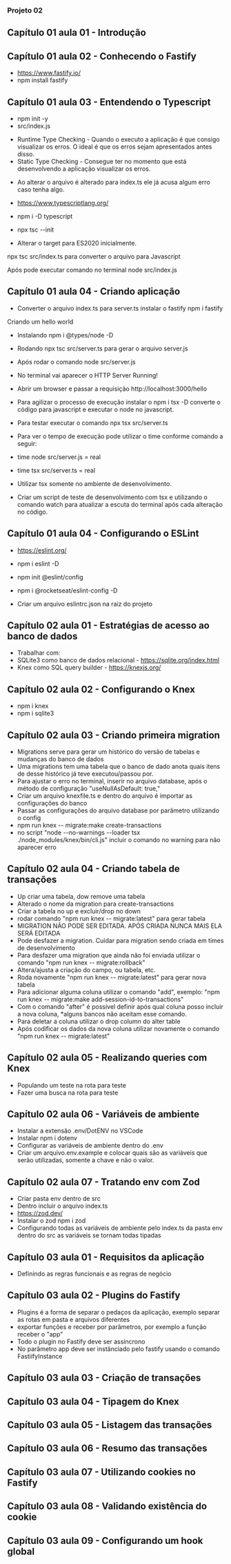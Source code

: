 ### Projeto 02

## Capítulo 01 aula 01 - Introdução

## Capítulo 01 aula 02 - Conhecendo o Fastify

- https://www.fastify.io/
- npm install fastify

## Capítulo 01 aula 03 - Entendendo o Typescript

- npm init -y
- src/index.js

* Runtime Type Checking - Quando o executo a aplicação é que consigo visualizar os erros. O ideal é que os erros sejam apresentados antes disso.
* Static Type Checking - Consegue ter no momento que está desenvolvendo a aplicação visualizar os erros.

- Ao alterar o arquivo é alterado para index.ts ele já acusa algum erro caso tenha algo.

- https://www.typescriptlang.org/
- npm i -D typescript
- npx tsc --init 
- Alterar o target para ES2020 inicialmente.

npx tsc src/index.ts para converter o arquivo para Javascript

Após pode executar comando no terminal node src/index.js

## Capítulo 01 aula 04 - Criando aplicação

- Converter o arquivo index.ts para server.ts
instalar o fastify
npm i fastify

Criando um hello world

- Instalando npm i @types/node -D
- Rodando npx tsc src/server.ts para gerar o arquivo server.js 
- Após rodar o comando node src/server.js
- No terminal vai aparecer o HTTP Server Running!
- Abrir um browser e passar a requisição http://localhost:3000/hello

- Para agilizar o processo de execução instalar o npm i tsx -D converte o código para javascript e executar o node no javascript.

- Para testar executar o comando npx tsx src/server.ts
- Para ver o tempo de execução pode utilizar o time conforme comando a seguir:
- time node src/server.js = real
- time tsx src/server.ts = real 

- Utilizar tsx somente no ambiente de desenvolvimento.

- Criar um script de teste de desenvolvimento com tsx e utilizando o comando watch para atualizar a escuta do terminal após cada alteração no código.

## Capítulo 01 aula 04 - Configurando o ESLint

- https://eslint.org/
- npm i eslint -D
- npm init @eslint/config
- npm i @rocketseat/eslint-config -D

- Criar um arquivo eslintrc.json na raiz do projeto

## Capítulo 02 aula 01 - Estratégias de acesso ao banco de dados

- Trabalhar com:
- SQLite3 como banco de dados relacional - https://sqlite.org/index.html
- Knex como SQL query builder - https://knexjs.org/

## Capítulo 02 aula 02 - Configurando o Knex

- npm i knex
- npm i sqlite3


## Capítulo 02 aula 03 - Criando primeira migration

- Migrations serve para gerar um histórico do versão de tabelas e mudanças do banco de dados
- Uma migrations tem uma tabela que o banco de dado anota quais itens de desse histórico já teve executou/passou por.
- Para ajustar o erro no terminal, inserir no  arquivo database, após o método de configuração "useNullAsDefault: true,"
- Criar um arquivo knexfile.ts e dentro do arquivo é importar as configurações do banco
- Passar as configurações do arquivo database por parâmetro utilizando o config
- npm run knex -- migrate:make create-transactions
- no script "node --no-warnings --loader tsx ./node_modules/knex/bin/cli.js" incluir o comando no warning para não aparecer erro 

## Capítulo 02 aula 04 - Criando tabela de transações

- Up criar uma tabela, dow remove uma tabela
- Alterado o nome da migration para create-transactions
- Criar a tabela no up e excluir/drop no down
- rodar comando  "npm run knex -- migrate:latest" para gerar tabela
- MIGRATION NÃO PODE SER EDITADA. APÓS CRIADA NUNCA MAIS ELA SERÁ EDITADA
- Pode desfazer a migration. Cuidar para migration sendo criada em times de desenvolvimento
- Para desfazer uma migration que ainda não foi enviada utilizar o comando "npm run knex -- migrate:rollback"
- Altera/ajusta a criação do campo, ou tabela, etc.
- Roda novamente "npm run knex -- migrate:latest" para gerar nova tabela
- Para adicionar alguma coluna utilizar o comando "add", exemplo: "npm run knex -- migrate:make add-session-id-to-transactions"
- Com o comando "after" é possível definir após qual coluna posso incluir a nova coluna, *alguns bancos não aceitam esse comando.
- Para deletar a coluna utilizar o drop column do alter table
- Após codificar os dados da nova coluna utilizar novamente o comando "npm run knex -- migrate:latest"


## Capítulo 02 aula 05 - Realizando queries com Knex

- Populando um teste na rota para teste 
- Fazer uma busca na rota para teste

## Capítulo 02 aula 06 - Variáveis de ambiente

- Instalar a extensão .env/DotENV no VSCode
- Instalar npm i dotenv
- Configurar as variáveis de ambiente dentro do .env
- Criar um arquivo.env.example e colocar quais são as variáveis que serão utilizadas, somente a chave e não o valor.

## Capítulo 02 aula 07 - Tratando env com Zod

- Criar pasta env dentro de src
- Dentro incluir o arquivo index.ts
- https://zod.dev/
- Instalar o zod npm i zod
- Configurando todas as variáveis de ambiente pelo index.ts da pasta env dentro do src as variáveis se tornam todas tipadas

## Capítulo 03 aula 01 - Requisitos da aplicação

- Definindo as regras funcionais e as regras de negócio

## Capítulo 03 aula 02 - Plugins do Fastify

- Plugins é a forma de separar o pedaços da aplicação, exemplo separar as rotas em pasta e arquivos diferentes
- exportar funções e receber por parâmetros, por exemplo a função receber o "app"
- Todo o plugin no Fastify deve ser assíncrono
- No parâmetro app deve ser instânciado pelo fastify usando o comando FastiifyInstance

## Capítulo 03 aula 03 - Criação de transações

## Capítulo 03 aula 04 - Tipagem do Knex

## Capítulo 03 aula 05 - Listagem das transações

## Capítulo 03 aula 06 - Resumo das transações


## Capítulo 03 aula 07 - Utilizando cookies no Fastify


## Capítulo 03 aula 08 - Validando existência do cookie


## Capítulo 03 aula 09 - Configurando um hook global

